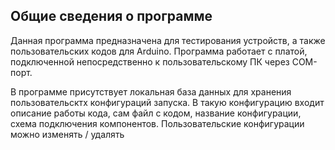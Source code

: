 ## Общие сведения о программе

Данная программа предназначена для тестирования устройств, а также пользовательских кодов для Arduino. Программа работает с платой, подключенной непосредственно к пользовательскому ПК через COM-порт.

В программе присутствует локальная база данных для хранения пользовательсктх конфигураций запуска. 
В такую конфигурацию входит описание работы кода, сам файл с кодом, название конфигурации, схема подключения компонентов.
Пользовательские конфигурации можно изменять / удалять
